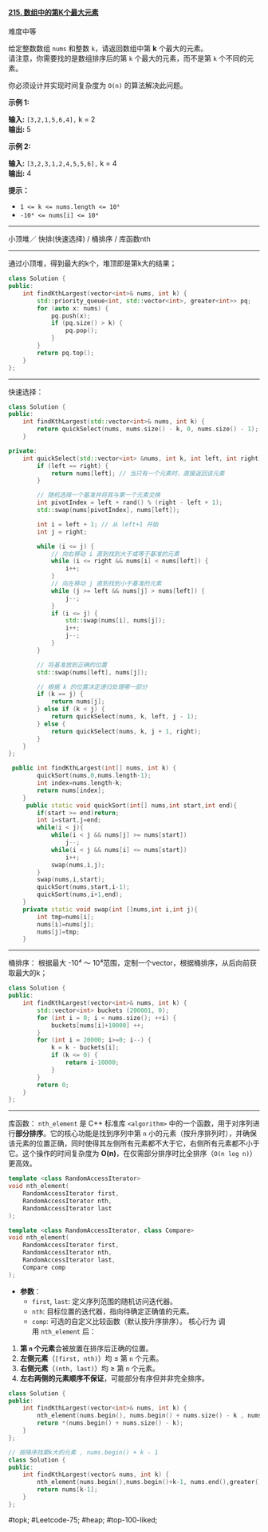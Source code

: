 #### [215. 数组中的第K个最大元素](https://leetcode.cn/problems/kth-largest-element-in-an-array/)

难度中等

给定整数数组 `nums` 和整数 `k`，请返回数组中第 **k** 个最大的元素。  
请注意，你需要找的是数组排序后的第 `k` 个最大的元素，而不是第 `k` 个不同的元素。  

你必须设计并实现时间复杂度为 `O(n)` 的算法解决此问题。

**示例 1:**

**输入:** `[3,2,1,5,6,4],` k = 2  
**输出:** 5

**示例 2:**

**输入:** `[3,2,3,1,2,4,5,5,6],` k = 4  
**输出:** 4

**提示：**

-   `1 <= k <= nums.length <= 10⁵`
-   `-10⁴ <= nums[i] <= 10⁴`

---- ----

小顶堆／ 快排(快速选择) / 桶排序 / 库函数nth

----
通过小顶堆，得到最大的k个，堆顶即是第k大的结果；

```cpp
class Solution {
public:
    int findKthLargest(vector<int>& nums, int k) {
        std::priority_queue<int, std::vector<int>, greater<int>> pq;
        for (auto x: nums) {
            pq.push(x);
            if (pq.size() > k) {
                pq.pop();
            }
        }
        return pq.top();
    }
};
```

----
快速选择：
```cpp
class Solution {
public:
    int findKthLargest(std::vector<int>& nums, int k) {
        return quickSelect(nums, nums.size() - k, 0, nums.size() - 1);
    }

private:
    int quickSelect(std::vector<int> &nums, int k, int left, int right) {
        if (left == right) {
            return nums[left]; // 当只有一个元素时，直接返回该元素
        }

        // 随机选择一个基准并将其与第一个元素交换
        int pivotIndex = left + rand() % (right - left + 1);
        std::swap(nums[pivotIndex], nums[left]);

        int i = left + 1; // 从 left+1 开始
        int j = right;

        while (i <= j) {
            // 向右移动 i 直到找到大于或等于基准的元素
            while (i <= right && nums[i] < nums[left]) {
                i++;
            }
            // 向左移动 j 直到找到小于基准的元素
            while (j >= left && nums[j] > nums[left]) {
                j--;
            }
            if (i <= j) {
                std::swap(nums[i], nums[j]);
                i++;
                j--;
            }
        }

        // 将基准放到正确的位置
        std::swap(nums[left], nums[j]);

        // 根据 k 的位置决定递归处理哪一部分
        if (k == j) {
            return nums[j];
        } else if (k < j) {
            return quickSelect(nums, k, left, j - 1);
        } else {
            return quickSelect(nums, k, j + 1, right);
        }
    }
};
```

```cpp
 public int findKthLargest(int[] nums, int k) {
        quickSort(nums,0,nums.length-1);
        int index=nums.length-k;
        return nums[index];
    }
     public static void quickSort(int[] nums,int start,int end){
        if(start >= end)return;
        int i=start,j=end;
        while(i < j){
            while(i < j && nums[j] >= nums[start])
                j--;
            while(i < j && nums[i] <= nums[start])
                i++;
            swap(nums,i,j);
        }
        swap(nums,i,start);
        quickSort(nums,start,i-1);
        quickSort(nums,i+1,end);
    }
    private static void swap(int []nums,int i,int j){
        int tmp=nums[i];
        nums[i]=nums[j];
        nums[j]=tmp;
    }
```

----
桶排序：
根据最大 -10⁴ ～ 10⁴范围，定制一个vector，根据桶排序，从后向前获取最大的k；
```cpp
class Solution {
public:
    int findKthLargest(vector<int>& nums, int k) {
        std::vector<int> buckets (200001, 0);
        for (int i = 0; i < nums.size(); ++i) {
            buckets[nums[i]+10000] ++;
        }
        for (int i = 20000; i>=0; i--) {
            k = k - buckets[i];
            if (k <= 0) {
                return i-10000;
            }
        }
        return 0;
    }
};
```

----
库函数：
`nth_element` 是 C++ 标准库 `<algorithm>` 中的一个函数，用于对序列进行**部分排序**。它的核心功能是找到序列中第 `n` 小的元素（按升序排列时），并确保该元素的位置正确，同时使得其左侧所有元素都不大于它，右侧所有元素都不小于它。这个操作的时间复杂度为 **O(n)**，在仅需部分排序时比全排序（`O(n log n)`）更高效。
```cpp
template <class RandomAccessIterator>
void nth_element(
    RandomAccessIterator first, 
    RandomAccessIterator nth, 
    RandomAccessIterator last
);

template <class RandomAccessIterator, class Compare>
void nth_element(
    RandomAccessIterator first, 
    RandomAccessIterator nth, 
    RandomAccessIterator last, 
    Compare comp
);
```
- **参数**：
    - `first`, `last`: 定义序列范围的随机访问迭代器。
    - `nth`: 目标位置的迭代器，指向待确定正确值的元素。
    - `comp`: 可选的自定义比较函数（默认按升序排序）。
核心行为 调用 `nth_element` 后：
1. **第 `n` 个元素**会被放置在排序后正确的位置。
2. **左侧元素**（`[first, nth)`）均 ≤ 第 `n` 个元素。
3. **右侧元素**（`(nth, last)`）均 ≥ 第 `n` 个元素。
4. **左右两侧的元素顺序不保证**，可能部分有序但并非完全排序。
```cpp
class Solution {
public:
    int findKthLargest(vector<int>& nums, int k) {
        nth_element(nums.begin(), nums.begin() + nums.size() - k , nums.end());
        return *(nums.begin() + nums.size() - k);
    }
};

// 按降序找第k大的元素 , nums.begin() + k - 1
class Solution { 
public: 
    int findKthLargest(vector& nums, int k) {
        nth_element(nums.begin(),nums.begin()+k-1, nums.end(),greater()); 
        return nums[k-1]; 
    } 
};
```
#topk; #Leetcode-75; #heap; #top-100-liked; 